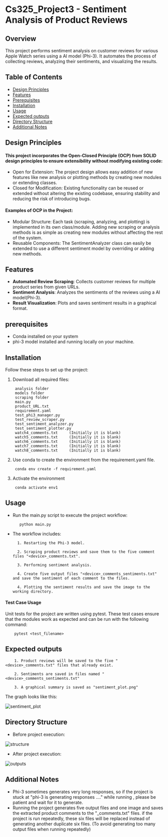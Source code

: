 # Cs325_Project3 - Sentiment Analysis of Product Reviews

## Overview
This project performs sentiment analysis on customer reviews for various Apple Watch series using a AI model (Phi-3). It automates the process of collecting reviews, analyzing their sentiments, and visualizing the results.

## Table of Contents
- [Design Principles](#design-principles)
- [Features](#features)
- [Prerequisites](#prerequisites)
- [Installation](#installation)
- [Usage](#usage)
- [Expected outputs](#expected-outputs)
- [Directory Structure](#directory-structure)
- [Additional Notes](#additional-notes)

## Design Principles
#### This project incorporates the Open-Closed Principle (OCP) from SOLID design principles to ensure extensibility without modifying existing code:
- Open for Extension: The project design allows easy addition of new features like new analysis or plotting methods by creating new modules or extending classes.
- Closed for Modification: Existing functionality can be reused or extended without altering the existing codebase, ensuring stability and reducing the risk of introducing bugs.

#### Examples of OCP in the Project:
- Modular Structure: Each task (scraping, analyzing, and plotting) is implemented in its own class/module. Adding new scraping or analysis methods is as simple as creating new modules without affecting the rest of the system.
- Reusable Components: The SentimentAnalyzer class can easily be extended to use a different sentiment model by overriding or adding new methods.

## Features
- **Automated Review Scraping**: Collects customer reviews for multiple product series from given URLs.
- **Sentiment Analysis**: Analyzes the sentiments of the reviews using a AI model(Phi-3).
- **Result Visualization**: Plots and saves sentiment results in a graphical format.

## prerequisites
- Conda installed on your system
- phi-3 model installed and running locally on your machine.


## Installation

Follow these steps to set up the project:
1. Download all required files: 

        analysis folder
        models folder
        scraping folder
        main.py
        product_URL.txt
        requirement.yaml
        test_phi3_manager.py
        test_review_scraper.py
        test_sentiment_analyzer.py
        test_sentiment_plotter.py
        watch4_comments.txt     (Initially it is blank)
        watch5_comments.txt     (Initially it is blank)
        watch6_comments.txt     (Initially it is blank)
        watch7_comments.txt     (Initially it is blank)
        watch8_comments.txt     (Initially it is blank)
        

2. Use conda to create the environment from the requirement.yaml file.

        conda env create -f requirement.yaml

3. Activate the environment

        conda activate env1


## Usage
- Run the main.py script to execute the project workflow:
  
         python main.py

- The workflow includes:

        1. Restarting the Phi-3 model.
  
        2. Scraping product reviews and save them to the five comment files "<device>_comments.txt".
  
        3. Performing sentiment analysis.
  
        4. Create five output files "<device>_comments_sentiments.txt" and save the sentiment of each comment to the files.
  
        4. Plotting the sentiment results and save the image to the working directory.
  
#### Test Case Usage
Unit tests for the project are written using pytest. These test cases ensure that the modules work as expected and can be run with the following command:

        pytest <test_filename>

## Expected outputs

        1. Product reviews will be saved to the five "<device>_comments.txt" files that already exist.
  
        2. Sentiments are saved in files named "<device>_comments_sentiments.txt"
  
        3. A graphical summary is saved as "sentiment_plot.png"

The graph looks like this:

![sentiment_plot](https://github.com/user-attachments/assets/f5f742b5-40e2-4c22-a4f9-4811d3266aa3)


## Directory Structure
- Before project execution:
  
![structure](https://github.com/user-attachments/assets/c2a4c696-ab68-4ce7-86d2-0eb288e34a74)

- After project execution:
  
![outputs](https://github.com/user-attachments/assets/d64eb268-69a9-4467-9199-4f5c202505be)

## Additional Notes
- Phi-3 sometimes generates very long responses, so if the project is stuck at "phi-3 is generating responses ...." while running , please be patient and wait for it to generate.
- Running the project generates five output files and one image and saves the extracted product comments to the "_comments.txt" files. if the project is run repeatedly, these six files will be replaced instead of generating another duplicate six files. (To avoid generating too many output files when running repeatedly)


